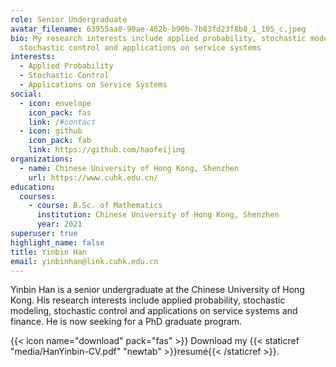 ```yaml
---
role: Senior Undergraduate
avatar_filename: 63955aa8-90ae-462b-b90b-7b83fd23f8b8_1_105_c.jpeg
bio: My research interests include applied probability, stochastic modeling,
  stochastic control and applications on service systems
interests:
  - Applied Probability
  - Stochastic Control
  - Applications on Service Systems
social:
  - icon: envelope
    icon_pack: fas
    link: /#contact
  - icon: github
    icon_pack: fab
    link: https://github.com/haofeijing
organizations:
  - name: Chinese University of Hong Kong, Shenzhen
    url: https://www.cuhk.edu.cn/
education:
  courses:
    - course: B.Sc. of Mathematics
      institution: Chinese University of Hong Kong, Shenzhen
      year: 2021
superuser: true
highlight_name: false
title: Yinbin Han
email: yinbinhan@link.cuhk.edu.cn
---
```

Yinbin Han is a senior undergraduate at the Chinese University of Hong Kong. His research interests include applied probability, stochastic modeling, stochastic control and applications on service systems and finance. He is now seeking for a PhD graduate program. 

{{< icon name="download" pack="fas" >}} Download my {{< staticref "media/HanYinbin-CV.pdf" "newtab" >}}resumé{{< /staticref >}}.